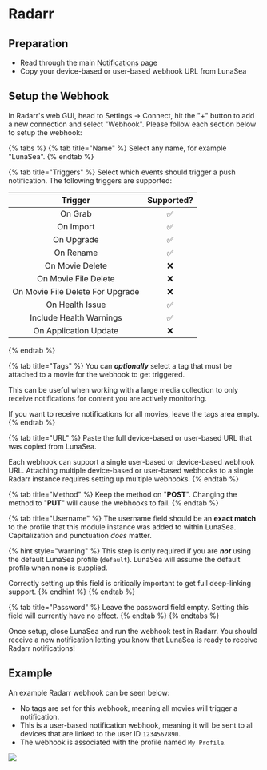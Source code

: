 # Radarr

## Preparation

* Read through the main [Notifications](broken-reference) page
* Copy your device-based or user-based webhook URL from LunaSea

## Setup the Webhook

In Radarr's web GUI, head to Settings -> Connect, hit the "+" button to add a new connection and select "Webhook". Please follow each section below to setup the webhook:

{% tabs %}
{% tab title="Name" %}
Select any name, for example "LunaSea".
{% endtab %}

{% tab title="Triggers" %}
Select which events should trigger a push notification. The following triggers are supported:

|              Trigger             | Supported? |
| :------------------------------: | :--------: |
|              On Grab             |      ✅     |
|             On Import            |      ✅     |
|            On Upgrade            |      ✅     |
|             On Rename            |      ✅     |
|          On Movie Delete         |      ❌     |
|       On Movie File Delete       |      ❌     |
| On Movie File Delete For Upgrade |      ❌     |
|          On Health Issue         |      ✅     |
|      Include Health Warnings     |      ✅     |
|       On Application Update      |      ❌     |
{% endtab %}

{% tab title="Tags" %}
You can _**optionally**_ select a tag that must be attached to a movie for the webhook to get triggered.

This can be useful when working with a large media collection to only receive notifications for content you are actively monitoring.

If you want to receive notifications for all movies, leave the tags area empty.
{% endtab %}

{% tab title="URL" %}
Paste the full device-based or user-based URL that was copied from LunaSea.

Each webhook can support a single user-based or device-based webhook URL. Attaching multiple device-based or user-based webhooks to a single Radarr instance requires setting up multiple webhooks.
{% endtab %}

{% tab title="Method" %}
Keep the method on "**POST**". Changing the method to "**PUT**" will cause the webhooks to fail.
{% endtab %}

{% tab title="Username" %}
The username field should be an **exact match** to the profile that this module instance was added to within LunaSea. Capitalization and punctuation _does_ matter.

{% hint style="warning" %}
This step is only required if you are _**not**_ using the default LunaSea profile (`default`). LunaSea will assume the default profile when none is supplied.

Correctly setting up this field is critically important to get full deep-linking support.
{% endhint %}
{% endtab %}

{% tab title="Password" %}
Leave the password field empty. Setting this field will currently have no effect.
{% endtab %}
{% endtabs %}

Once setup, close LunaSea and run the webhook test in Radarr. You should receive a new notification letting you know that LunaSea is ready to receive Radarr notifications!

## Example

An example Radarr webhook can be seen below:

* No tags are set for this webhook, meaning all movies will trigger a notification.
* This is a user-based notification webhook, meaning it will be sent to all devices that are linked to the user ID `1234567890`.
* The webhook is associated with the profile named `My Profile`.

![](../../.gitbook/assets/radarr\_notification\_example.png)
